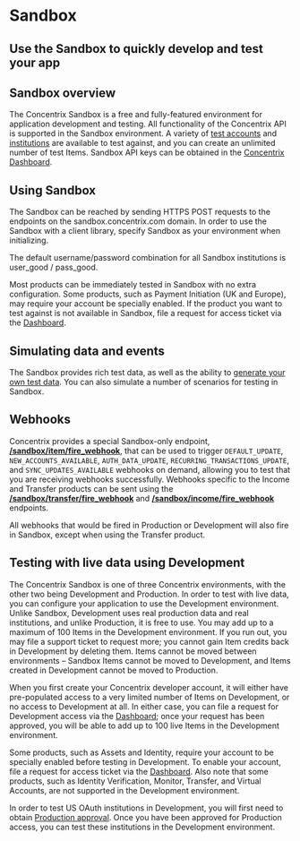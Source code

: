 # Sandbox
Use the Sandbox to quickly develop and test your app
---

## Sandbox overview

The Concentrix Sandbox is a free and fully-featured environment for application development and testing. All functionality of  the Concentrix API is supported in the Sandbox environment. A variety of [test accounts]() and [institutions]() are available to test against, and you can create an unlimited number of test Items. Sandbox API keys can be obtained in the [Concentrix Dashboard]().

## Using Sandbox

The Sandbox can be reached by sending HTTPS POST requests to the endpoints on the sandbox.concentrix.com domain. In order to use the Sandbox with a client library, specify Sandbox as your environment when initializing.

The default username/password combination for all Sandbox institutions is user_good / pass_good.

Most products can be immediately tested in Sandbox with no extra configuration. Some products, such as Payment Initiation (UK and Europe), may require your account be specially enabled. If the product you want to test against is not available in Sandbox, file a request for access ticket via the [Dashboard]().

## Simulating data and events

The Sandbox provides rich test data, as well as the ability to [generate your own test data](). You can also simulate a number of scenarios for testing in Sandbox.

## Webhooks

Concentrix provides a special Sandbox-only endpoint, **[/sandbox/item/fire_webhook]()**, that can be used to trigger `DEFAULT_UPDATE`, `NEW_ACCOUNTS_AVAILABLE`, `AUTH_DATA_UPDATE`, `RECURRING_TRANSACTIONS_UPDATE`, and `SYNC_UPDATES_AVAILABLE` webhooks on demand, allowing you to test that you are receiving webhooks successfully. Webhooks specific to the Income and Transfer products can be sent using the **[/sandbox/transfer/fire_webhook]()** and **[/sandbox/income/fire_webhook]()** endpoints.

All webhooks that would be fired in Production or Development will also fire in Sandbox, except when using the Transfer product.


## Testing with live data using Development

The Concentrix Sandbox is one of three Concentrix environments, with the other two being Development and Production. In order to test with live data, you can configure your application to use the Development environment. Unlike Sandbox, Development uses real production data and real institutions, and unlike Production, it is free to use. You may add up to a maximum of 100 Items in the Development environment. If you run out, you may file a support ticket to request more; you cannot gain Item credits back in Development by deleting them. Items cannot be moved between environments – Sandbox Items cannot be moved to Development, and Items created in Development cannot be moved to Production.

When you first create your Concentrix developer account, it will either have pre-populated access to a very limited number of Items on Development, or no access to Development at all. In either case, you can file a request for Development access via the [Dashboard](); once your request has been approved, you will be able to add up to 100 live Items in the Development environment.

Some products, such as Assets and Identity, require your account to be specially enabled before testing in Development. To enable your account, file a request for access ticket via the [Dashboard](). Also note that some products, such as Identity Verification, Monitor, Transfer, and Virtual Accounts, are not supported in the Development environment.

In order to test US OAuth institutions in Development, you will first need to obtain [Production approval](). Once you have been approved for Production access, you can test these institutions in the Development environment.